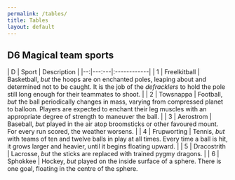```yaml
---
permalink: /tables/
title: Tables
layout: default
---
```


## D6 Magical team sports

| D | Sport | Description |
|--:|---:---|:------------|
| 1 | Freelkitball | Basketball, *but* the hoops are on enchanted poles, leaping about and determined not to be caught. It is the job of the *defracklers* to hold the pole still long enough for their teammates to shoot. |
| 2 | Towsnappa | Football, *but* the ball periodically changes in mass, varying from compressed planet to balloon. Players are expected to enchant their leg muscles with an appropriate degree of strength to maneuver the ball. |
| 3 | Aerostrom | Baseball, *but* played in the air atop broomsticks or other favoured mount. For every run scored, the weather worsens. |
| 4 | Frupworting | Tennis, *but* with teams of ten and twelve balls in play at all times. Every time a ball is hit, it grows larger and heavier, until it begins floating upward. |
| 5 | Dracostrith | Lacrosse, *but* the sticks are replaced with trained pygmy dragons. |
| 6 | Sphokkee | Hockey, *but* played on the inside surface of a sphere. There is one goal, floating in the centre of the sphere.